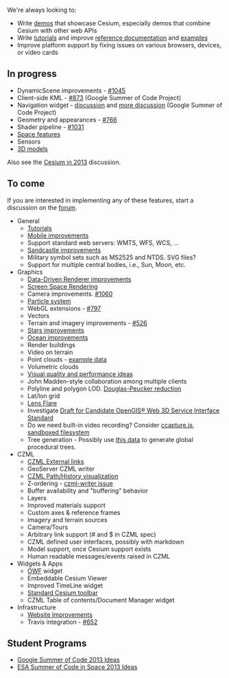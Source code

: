We're always looking to:
* Write [demos](http://cesium.agi.com/demos.html) that showcase Cesium, especially demos that combine Cesium with other web APIs
* Write [tutorials](Tutorials-Details) and improve [reference documentation](http://cesium.agi.com/refdoc.html) and [examples](http://cesium.agi.com/refdoc.html)
* Improve platform support by fixing issues on various browsers, devices, or video cards

## In progress
* DynamicScene improvements - [#1045](https://github.com/AnalyticalGraphicsInc/cesium/issues/1045)
* Client-side KML - [#873](https://github.com/AnalyticalGraphicsInc/cesium/issues/873) (Google Summer of Code Project)
* Navigation widget - [discussion](https://groups.google.com/forum/#!topic/cesium-dev/TcSLrG0MAnk) and [more discussion](https://groups.google.com/forum/#!topic/cesium-dev/OdhHnshN9fA) (Google Summer of Code Project)
* Geometry and appearances - [#766](https://github.com/AnalyticalGraphicsInc/cesium/issues/766)
* Shader pipeline - [#1031](https://github.com/AnalyticalGraphicsInc/cesium/issues/1031)
* [Space features](Space-features)
* Sensors
* [3D models](Models-Details)

Also see the [Cesium in 2013](https://groups.google.com/forum/#!topic/cesium-dev/roG1XTqbcUk) discussion.

## To come

If you are interested in implementing any of these features, start a discussion on the [forum](http://cesium.agi.com/forum.html).

* General
   * [Tutorials](Tutorials-Details)
   * [Mobile improvements](Mobile-Details)
   * Support standard web servers: WMTS, WFS, WCS, ...
   * [Sandcastle improvements](Sandcastle-Details)
   * Military symbol sets such as MS2525 and NTDS.  SVG files?
   * Support for multiple central bodies, i.e., Sun, Moon, etc.
* Graphics
   * [Data-Driven Renderer improvements](Data-Driven-Renderer-Details)
   * [Screen Space Rendering](Screen-Space-Rendering-Details)
   * Camera improvements. [#1060](https://github.com/AnalyticalGraphicsInc/cesium/issues/1060)
   * [Particle system](Particle-System-Details)
   * WebGL extensions - [#797](https://github.com/AnalyticalGraphicsInc/cesium/issues/797)
   * Vectors
   * Terrain and imagery improvements - [#526](https://github.com/AnalyticalGraphicsInc/cesium/issues/526)
   * [Stars improvements](Stars-Details)
   * [Ocean improvements](Ocean-Details)
   * Render buildings
   * Video on terrain
   * Point clouds - [example data](http://kos.informatik.uni-osnabrueck.de/3Dscans/)
   * Volumetric clouds
   * [Visual quality and performance ideas](Visual-Quality-and-Performance-Details)
   * John Madden-style collaboration among multiple clients
   * Polyline and polygon LOD.  [Douglas-Peucker reduction](http://www.bowdoin.edu/~ltoma/teaching/cs350/spring06/Lecture-Handouts/hershberger92speeding.pdf)
   * Lat/lon grid
   * [Lens Flare](http://www.john-chapman.net/content.php?id=18)
   * Investigate [Draft for Candidate OpenGIS® Web 3D Service Interface Standard](portal.opengeospatial.org/files/?artifact_id=36390)
   * Do we need built-in video recording?  Consider [ccapture.js](https://github.com/spite/ccapture.js), [sandboxed filesystem](https://gist.github.com/4370822)
   * Tree generation - Possibly use [this data](http://glcf.umd.edu/data/) to generate global procedural trees.
* CZML
   * [CZML External links](External-links)
   * GeoServer CZML writer
   * [CZML Path/History visualization](CZML-History-visualization-details)
   * Z-ordering - [czml-writer issue](https://github.com/AnalyticalGraphicsInc/czml-writer/issues/20)
   * Buffer availability and "buffering" behavior
   * Layers
   * Improved materials support
   * Custom axes & reference frames
   * Imagery and terrain sources
   * Camera/Tours
   * Arbitrary link support (# and $ in CZML spec)
   * CZML defined user interfaces, possibly with markdown
   * Model support, once Cesium support exists
   * Human readable messages/events raised in CZML
* Widgets & Apps
   * [OWF](https://www.owfgoss.org/) widget
   * Embeddable Cesium Viewer
   * Improved TimeLine widget
   * [Standard Cesium toolbar](Cesium-standard-actions)
   * CZML Table of contents/Document Manager widget
* Infrastructure
   * [Website Improvements](Website-Improvement-Details)
   * Travis integration - [#652](https://github.com/AnalyticalGraphicsInc/cesium/issues/652)

## Student Programs

* [Google Summer of Code 2013 Ideas](Google-Summer-of-Code-Ideas)
* [ESA Summer of Code in Space 2013 Ideas](ESA-Summer-of-Code-in-Space-Ideas)